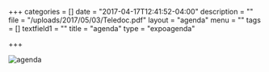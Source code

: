 +++
categories = []
date = "2017-04-17T12:41:52-04:00"
description = ""
file = "/uploads/2017/05/03/Teledoc.pdf"
layout = "agenda"
menu = ""
tags = []
textfield1 = ""
title = "agenda"
type = "expoagenda"

+++

![agenda](/GCTC/uploads/2017/05/03/20170501%20Agenda%20Short%20V4%20SR-1.png)
